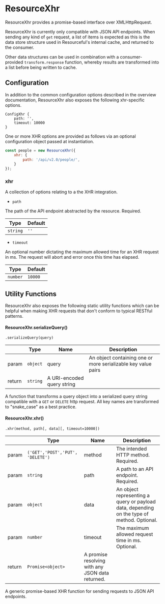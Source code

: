 # ResourceXhr

ResourceXhr provides a promise-based interface over XMLHttpRequest.

ResourceXhr is currently only compatible with JSON API endpoints. When sending any kind of `get` request, a list of items is expected as this is the data store structure used in Resourceful's internal cache, and returned to the consumer.

Other data structures can be used in combination with a consumer-provided `transform.response` function, whereby results are transformed into a list before being written to cache.

## Configuration

In addition to the common configuration options described in the overview documentation, ResourceXhr also exposes the following xhr-specific options.

```
ConfigXhr {
    path: '',
    timeout: 10000
}
```

One or more XHR options are provided as follows via an optional configuration object passed at instantiation.

```js
const people = new ResourceXhr({
    xhr: {
        path: '/api/v2.0/people/',
    }
});
```

### xhr

A collection of options relating to a the XHR integration.

- `path`

The path of the API endpoint abstracted by the resource. Required.

|Type | Default
|---  | ---
|`string`| `''`

- `timeout`

An optional number dictating the maximum allowed time for an XHR request in ms. The request will abort and error once this time has elapsed.

|Type | Default
|---  | ---
|`number`| `10000`

## Utility Functions

ResourceXhr also exposes the following static utility functions which can be helpful when making XHR requests that don't conform to typical RESTful patterns.

#### ResourceXhr.serializeQuery()

`.serializeQuery(query)`

|        | Type   | Name  | Description
|--------|--------|-------|-------------
| param  | `object` | query | An object containing one or more serializable key value pairs
| return | `string` | A URI-encoded query string

A function that transforms a query object into a serialized query string compatible with a `GET` or `DELETE` http request. All key names are transformed to "snake_case" as a best practice.

#### ResourceXhr.xhr()

`.xhr(method, path[, data][, timeout=10000])`

|        | Type   | Name  | Description
|--------|--------|-------|-------------
| param  | `('GET','POST','PUT', 'DELETE')` | method | The intended HTTP method. Required.
| param  | `string` | path | A path to an API endpoint. Required.
| param  | `object` | data | An object representing a query or payload data, depending on the type of method. Optional.
| param  | `number` | timeout | The maximum allowed request time in ms. Optional.
| return | `Promise<object>` | A promise resolving with any JSON data returned.

A generic promise-based XHR function for sending requests to JSON API endpoints.